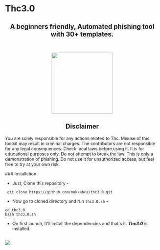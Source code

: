 # Thc3.0

<h2 align="center"> A beginners friendly, Automated phishing tool with 30+ templates.</h2><br>
<p align="center">
<img  src="https://cybersapiens.com.au/wp-content/uploads/2021/07/1626357573804.png" style="width: 200px;">
</p>
<h2 align="center">Disclaimer</h2>

<p>
You are solely responsible for any actions related to Thc. Misuse of this toolkit may result in criminal charges. The contributors are not responsible for any legal consequences. Check local laws before using it. It is for educational purposes only. Do not attempt to break the law. This is only a demonstration of phishing. Do not use it for unauthorized access, but feel free to try at your own risk.
  </p>
### Installation

- Just, Clone this repository -
```
 git clone https://github.com/mokkabca/thc3.0.git
```
- Now go to cloned directory and run `thc3.0.sh` -
```
cd thc3.0
bash thc3.0.sh
```
- On first launch, It'll install the dependencies and that's it. ***Thc3.0*** is installed.
##

<p align="left">
  <a href="https://shell.cloud.google.com/cloudshell/open?cloudshell_git_repo=https://github.com/mokkabca/thc3.0.git" target="_blank"><img src="https://gstatic.com/cloudssh/images/open-btn.svg"></a>
</p>
